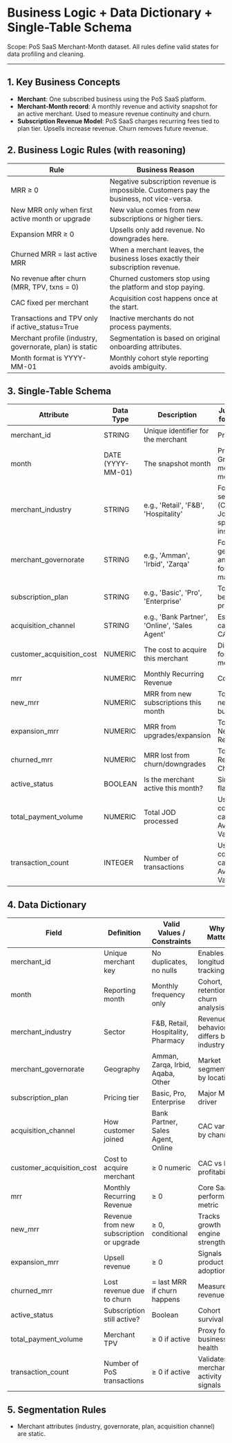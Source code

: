 # Business Logic + Data Dictionary + Single-Table Schema
Scope: PoS SaaS Merchant-Month dataset. All rules define valid states for data profiling and cleaning.

---

## 1. Key Business Concepts
- **Merchant**: One subscribed business using the PoS SaaS platform.
- **Merchant-Month record**: A monthly revenue and activity snapshot for an active merchant. Used to measure revenue continuity and churn.
- **Subscription Revenue Model**: PoS SaaS charges recurring fees tied to plan tier. Upsells increase revenue. Churn removes future revenue.

## 2. Business Logic Rules (with reasoning)
| Rule | Business Reason |
|------|----------------|
| MRR ≥ 0 | Negative subscription revenue is impossible. Customers pay the business, not vice-versa. |
| New MRR only when first active month or upgrade | New value comes from new subscriptions or higher tiers. |
| Expansion MRR ≥ 0 | Upsells only add revenue. No downgrades here. |
| Churned MRR = last active MRR | When a merchant leaves, the business loses exactly their subscription revenue. |
| No revenue after churn (MRR, TPV, txns = 0) | Churned customers stop using the platform and stop paying. |
| CAC fixed per merchant | Acquisition cost happens once at the start. |
| Transactions and TPV only if active_status=True | Inactive merchants do not process payments. |
| Merchant profile (industry, governorate, plan) is static | Segmentation is based on original onboarding attributes. |
| Month format is YYYY-MM-01 | Monthly cohort style reporting avoids ambiguity. |

## 3. Single-Table Schema
| Attribute | Data Type | Description | Justification for Inclusion |
|-----------|----------|-------------|-----------------------------|
| merchant_id | STRING | Unique identifier for the merchant | Primary Key |
| month | DATE (YYYY-MM-01) | The snapshot month | Primary Key. Grain is merchant-month. |
| merchant_industry | STRING | e.g., 'Retail', 'F&B', 'Hospitality' | For segmentation (Critical for Jordan-specific insights). |
| merchant_governorate | STRING | e.g., 'Amman', 'Irbid', 'Zarqa' | For geographic analysis (Key for Jordan market). |
| subscription_plan | STRING | e.g., 'Basic', 'Pro', 'Enterprise' | To analyze behavior by price tier. |
| acquisition_channel | STRING | e.g., 'Bank Partner', 'Online', 'Sales Agent' | Essential for calculating CAC. |
| customer_acquisition_cost | NUMERIC | The cost to acquire this merchant | Direct input for CAC metric. |
| mrr | NUMERIC | Monthly Recurring Revenue | Core Metric. |
| new_mrr | NUMERIC | MRR from new subscriptions this month | To isolate new business. |
| expansion_mrr | NUMERIC | MRR from upgrades/expansion | To calculate Net Revenue Retention. |
| churned_mrr | NUMERIC | MRR lost from churn/downgrades | To calculate Revenue Churn & NRR. |
| active_status | BOOLEAN | Is the merchant active this month? | Simple churn flag. |
| total_payment_volume | NUMERIC | Total JOD processed | Useful for context and calculating Avg. Ticket Value. |
| transaction_count | INTEGER | Number of transactions | Useful for context and calculating Avg. Ticket Value. |

## 4. Data Dictionary
| Field | Definition | Valid Values / Constraints | Why It Matters |
|------|------------|--------------------------|----------------|
| merchant_id | Unique merchant key | No duplicates, no nulls | Enables longitudinal tracking |
| month | Reporting month | Monthly frequency only | Cohort, retention, churn analysis |
| merchant_industry | Sector | F&B, Retail, Hospitality, Pharmacy | Revenue behavior differs by industry |
| merchant_governorate | Geography | Amman, Zarqa, Irbid, Aqaba, Other | Market segmentation by location |
| subscription_plan | Pricing tier | Basic, Pro, Enterprise | Major MRR driver |
| acquisition_channel | How customer joined | Bank Partner, Sales Agent, Online | CAC varies by channel |
| customer_acquisition_cost | Cost to acquire merchant | ≥ 0 numeric | CAC vs LTV profitability |
| mrr | Monthly Recurring Revenue | ≥ 0 | Core SaaS performance metric |
| new_mrr | Revenue from new subscription or upgrade | ≥ 0, conditional | Tracks growth engine strength |
| expansion_mrr | Upsell revenue | ≥ 0 | Signals product adoption |
| churned_mrr | Lost revenue due to churn | = last MRR if churn happens | Measures revenue risk |
| active_status | Subscription still active? | Boolean | Cohort survival |
| total_payment_volume | Merchant TPV | ≥ 0 if active | Proxy for business health |
| transaction_count | Number of PoS transactions | ≥ 0 if active | Validates merchant activity signals |

## 5. Segmentation Rules
- Merchant attributes (industry, governorate, plan, acquisition channel) are static.
